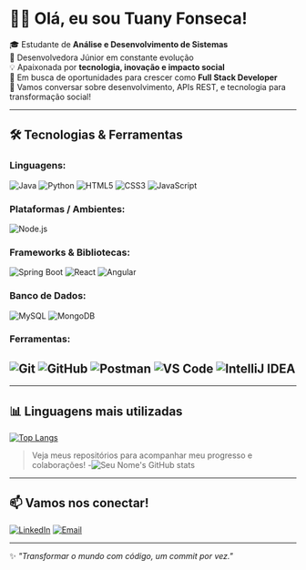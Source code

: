 # 👩‍💻 Olá, eu sou Tuany Fonseca!


🎓 Estudante de **Análise e Desenvolvimento de Sistemas**  
🚀 Desenvolvedora Júnior em constante evolução  
💡 Apaixonada por **tecnologia, inovação e impacto social**  
💼 Em busca de oportunidades para crescer como **Full Stack Developer**  
💬 Vamos conversar sobre desenvolvimento, APIs REST, e tecnologia para transformação social!

---

## 🛠️ Tecnologias & Ferramentas

### Linguagens:
![Java](https://img.shields.io/badge/Java-ED8B00?style=for-the-badge&logo=openjdk&logoColor=white)
![Python](https://img.shields.io/badge/Python-3776AB?style=for-the-badge&logo=python&logoColor=white)
![HTML5](https://img.shields.io/badge/HTML5-E34F26?style=for-the-badge&logo=html5&logoColor=white)
![CSS3](https://img.shields.io/badge/CSS3-1572B6?style=for-the-badge&logo=css3&logoColor=white)
![JavaScript](https://img.shields.io/badge/JavaScript-F7DF1E?style=for-the-badge&logo=javascript&logoColor=black)


### Plataformas / Ambientes:
![Node.js](https://img.shields.io/badge/Node.js-339933?style=for-the-badge&logo=node.js&logoColor=white)


### Frameworks & Bibliotecas:
![Spring Boot](https://img.shields.io/badge/Spring_Boot-6DB33F?style=for-the-badge&logo=springboot&logoColor=white)
![React](https://img.shields.io/badge/React-20232A?style=for-the-badge&logo=react&logoColor=61DAFB)
![Angular](https://img.shields.io/badge/Angular-DD0031?style=for-the-badge&logo=angular&logoColor=white)


### Banco de Dados:
![MySQL](https://img.shields.io/badge/MySQL-005C84?style=for-the-badge&logo=mysql&logoColor=white)
![MongoDB](https://img.shields.io/badge/MongoDB-47A248?style=for-the-badge&logo=mongodb&logoColor=white)

### Ferramentas:
![Git](https://img.shields.io/badge/Git-F05032?style=for-the-badge&logo=git&logoColor=white)
![GitHub](https://img.shields.io/badge/GitHub-181717?style=for-the-badge&logo=github&logoColor=white)
![Postman](https://img.shields.io/badge/Postman-FF6C37?style=for-the-badge&logo=postman&logoColor=white)
![VS Code](https://img.shields.io/badge/VS_Code-007ACC?style=for-the-badge&logo=visualstudiocode&logoColor=white)
![IntelliJ IDEA](https://img.shields.io/badge/IntelliJ_IDEA-000000?style=for-the-badge&logo=intellijidea&logoColor=white)
---


---

## 📊 Linguagens mais utilizadas

[![Top Langs](https://github-readme-stats.vercel.app/api/top-langs/?username=TuanyMFonseca&layout=compact&theme=radical)](https://github.com/anuraghazra/github-readme-stats)

> Veja meus repositórios para acompanhar meu progresso e colaborações!
-![Seu Nome's GitHub stats](https://github-readme-stats.vercel.app/api?username=TuanyMFonseca&show_icons=true&theme=radical)

---

## 📫 Vamos nos conectar!

[![LinkedIn](https://img.shields.io/badge/-LinkedIn-blue?style=flat&logo=linkedin&logoColor=white)](https://www.linkedin.com/in/tuany-fonseca)
[![Email](https://img.shields.io/badge/-Email-D14836?style=flat&logo=gmail&logoColor=white)](mailto:tuanyfonseca.tech@gmail.com)

---

✨ _"Transformar o mundo com código, um commit por vez."_  

